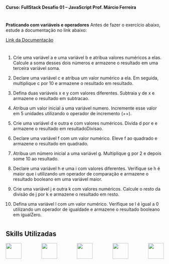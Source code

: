 **Curso: FullStack
Desafio 01 – JavaScript
Prof. Márcio Ferreira**

#

**Praticando com variáveis e operadores**
Antes de fazer o exercício abaixo, estude a documentação no link abaixo: 

[Link da Documentação](https://www.w3schools.com/js/js_operators.asp)

#

1. Crie uma variável a e uma variável b e atribua valores numéricos a elas. Calcule 
a soma desses dois números e armazene o resultado em uma terceira variável 
soma.

2. Declare uma variável c e atribua um valor numérico a ela. Em seguida, 
multiplique c por 10 e armazene o resultado em resultado.

3. Defina duas variáveis x e y com valores diferentes. Subtraia y de x e armazene o 
resultado em subtracao.

4. Atribua um valor inicial a uma variável numero. Incremente esse valor em 5 
unidades utilizando o operador de incremento (++).

5. Crie uma variável d e outra e com valores numéricos. Divida d por e e armazene 
o resultado em resultadoDivisao.

6. Declare uma variável f com um valor numérico. Eleve f ao quadrado e 
armazene o resultado em quadrado.

7. Atribua um número inicial a uma variável g. Multiplique g por 2 e depois some 
10 ao resultado.

8. Declare uma variável h e uma i com valores diferentes. Verifique se h é maior 
que i utilizando um operador de comparação e armazene o resultado booleano 
em uma variável maior.

9. Crie uma variável j e outra k com valores numéricos. Calcule o resto da divisão 
de j por k e armazene o resultado em resto.

10. Defina uma variável l com um valor numérico. Verifique se l é igual a 0 
utilizando um operador de igualdade e armazene o resultado booleano em 
igualZero.

#

## Skills Utilizadas
<div style="display: flex; align-items: center; justify-content: space-between;">

<img width="50" height="50" src="https://cdn.jsdelivr.net/gh/devicons/devicon@latest/icons/git/git-plain-wordmark.svg" />
<img width="50" height="50" src="https://cdn.jsdelivr.net/gh/devicons/devicon@latest/icons/html5/html5-plain-wordmark.svg" />
<img width="50" height="50" src="https://cdn.jsdelivr.net/gh/devicons/devicon@latest/icons/javascript/javascript-original.svg" />
<img width="50" height="50" src="https://cdn.jsdelivr.net/gh/devicons/devicon@latest/icons/vscode/vscode-original-wordmark.svg" />
<img width="50" height="50" src="https://cdn.jsdelivr.net/gh/devicons/devicon@latest/icons/windows11/windows11-original-wordmark.svg" />

</div>
